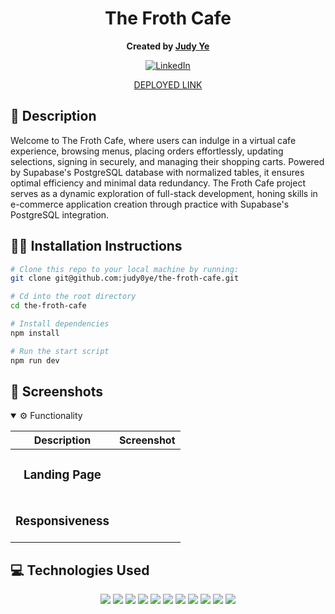 <div align="center">

# The Froth Cafe
**Created by [Judy Ye](https://github.com/judy0ye)**

[![LinkedIn](https://img.shields.io/badge/Judy-blue?style=for-the-badge&logo=LinkedIn&logoColor=black)](https://www.linkedin.com/in/judy0ye)

[DEPLOYED LINK]()

</div>

## 📝 Description
Welcome to The Froth Cafe, where users can indulge in a virtual cafe experience, browsing menus, placing orders effortlessly, updating selections, signing in securely, and managing their shopping carts. Powered by Supabase's PostgreSQL database with normalized tables, it ensures optimal efficiency and minimal data redundancy. The Froth Cafe project serves as a dynamic exploration of full-stack development, honing skills in e-commerce application creation through practice with Supabase's PostgreSQL integration. 

## 🧑‍💻 Installation Instructions

```bash
# Clone this repo to your local machine by running:
git clone git@github.com:judy0ye/the-froth-cafe.git

# Cd into the root directory 
cd the-froth-cafe

# Install dependencies 
npm install

# Run the start script
npm run dev
```

## 📸 Screenshots
<details open>
  <summary> ⚙️ Functionality </summary>
  
  | Description | Screenshot |
  |------------ | -----------|
  | <h3 align="center">Landing Page | 
  | <h3 align="center">Responsiveness| 





  
</details>

## 💻 Technologies Used
<div align='center'>
  <img src="https://img.shields.io/badge/React-20232A?style=for-the-badge&logo=react&logoColor=61DAFB" />
  <img src="https://img.shields.io/badge/typescript-%23007ACC.svg?style=for-the-badge&logo=typescript&logoColor=white" />
  <img src="https://img.shields.io/badge/JavaScript-323330?style=for-the-badge&logo=javascript&logoColor=F7DF1E" /> 
  <img src="https://img.shields.io/badge/CSS3-1572B6?style=for-the-badge&logo=css3&logoColor=white" /> 
  <img src="https://img.shields.io/badge/HTML5-E34F26?style=for-the-badge&logo=html5&logoColor=white" />
  <img src="https://img.shields.io/badge/next.js-000000?style=for-the-badge&logo=nextdotjs&logoColor=white" />
  <img src="https://img.shields.io/badge/Supabase-3FCF8E?logo=supabase&logoColor=fff&style=for-the-badge" /> 
  <img src="https://img.shields.io/badge/Headless%20UI-66E3FF?logo=headlessui&logoColor=000&style=for-the-badge" />
  <img src="https://img.shields.io/badge/Radix%20UI-161618?logo=radixui&logoColor=fff&style=for-the-badge" />
  <img src="https://img.shields.io/badge/Tailwind%20CSS-06B6D4?logo=tailwindcss&logoColor=fff&style=for-the-badge" />
  <img src="https://img.shields.io/badge/Vercel-000?logo=vercel&logoColor=fff&style=for-the-badge" /> 
</div>
